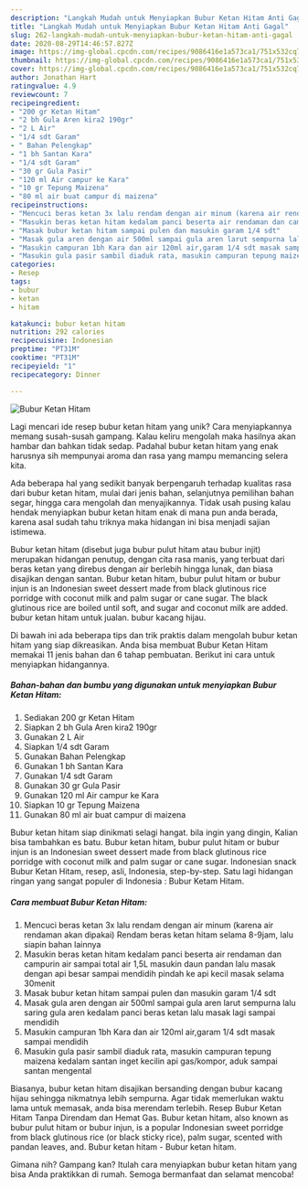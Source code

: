 ```yaml
---
description: "Langkah Mudah untuk Menyiapkan Bubur Ketan Hitam Anti Gagal"
title: "Langkah Mudah untuk Menyiapkan Bubur Ketan Hitam Anti Gagal"
slug: 262-langkah-mudah-untuk-menyiapkan-bubur-ketan-hitam-anti-gagal
date: 2020-08-29T14:46:57.827Z
image: https://img-global.cpcdn.com/recipes/9086416e1a573ca1/751x532cq70/bubur-ketan-hitam-foto-resep-utama.jpg
thumbnail: https://img-global.cpcdn.com/recipes/9086416e1a573ca1/751x532cq70/bubur-ketan-hitam-foto-resep-utama.jpg
cover: https://img-global.cpcdn.com/recipes/9086416e1a573ca1/751x532cq70/bubur-ketan-hitam-foto-resep-utama.jpg
author: Jonathan Hart
ratingvalue: 4.9
reviewcount: 7
recipeingredient:
- "200 gr Ketan Hitam"
- "2 bh Gula Aren kira2 190gr"
- "2 L Air"
- "1/4 sdt Garam"
- " Bahan Pelengkap"
- "1 bh Santan Kara"
- "1/4 sdt Garam"
- "30 gr Gula Pasir"
- "120 ml Air campur ke Kara"
- "10 gr Tepung Maizena"
- "80 ml air buat campur di maizena"
recipeinstructions:
- "Mencuci beras ketan 3x lalu rendam dengan air minum (karena air rendaman akan dipakai) Rendam beras ketan hitam selama 8-9jam, lalu siapin bahan lainnya"
- "Masukin beras ketan hitam kedalam panci beserta air rendaman dan campurin air sampai total air 1,5L masukin daun pandan lalu masak dengan api besar sampai mendidih pindah ke api kecil masak selama 30menit"
- "Masak bubur ketan hitam sampai pulen dan masukin garam 1/4 sdt"
- "Masak gula aren dengan air 500ml sampai gula aren larut sempurna lalu saring gula aren kedalam panci beras ketan lalu masak lagi sampai mendidih"
- "Masukin campuran 1bh Kara dan air 120ml air,garam 1/4 sdt masak sampai mendidih"
- "Masukin gula pasir sambil diaduk rata, masukin campuran tepung maizena kedalam santan inget kecilin api gas/kompor, aduk sampai santan mengental"
categories:
- Resep
tags:
- bubur
- ketan
- hitam

katakunci: bubur ketan hitam 
nutrition: 292 calories
recipecuisine: Indonesian
preptime: "PT31M"
cooktime: "PT31M"
recipeyield: "1"
recipecategory: Dinner

---
```



![Bubur Ketan Hitam](https://img-global.cpcdn.com/recipes/9086416e1a573ca1/751x532cq70/bubur-ketan-hitam-foto-resep-utama.jpg)

Lagi mencari ide resep bubur ketan hitam yang unik? Cara menyiapkannya memang susah-susah gampang. Kalau keliru mengolah maka hasilnya akan hambar dan bahkan tidak sedap. Padahal bubur ketan hitam yang enak harusnya sih mempunyai aroma dan rasa yang mampu memancing selera kita.

Ada beberapa hal yang sedikit banyak berpengaruh terhadap kualitas rasa dari bubur ketan hitam, mulai dari jenis bahan, selanjutnya pemilihan bahan segar, hingga cara mengolah dan menyajikannya. Tidak usah pusing kalau hendak menyiapkan bubur ketan hitam enak di mana pun anda berada, karena asal sudah tahu triknya maka hidangan ini bisa menjadi sajian istimewa.

Bubur ketan hitam (disebut juga bubur pulut hitam atau bubur injit) merupakan hidangan penutup, dengan cita rasa manis, yang terbuat dari beras ketan yang direbus dengan air berlebih hingga lunak, dan biasa disajikan dengan santan. Bubur ketan hitam, bubur pulut hitam or bubur injun is an Indonesian sweet dessert made from black glutinous rice porridge with coconut milk and palm sugar or cane sugar. The black glutinous rice are boiled until soft, and sugar and coconut milk are added. bubur ketan hitam untuk jualan. bubur kacang hijau.


Di bawah ini ada beberapa tips dan trik praktis dalam mengolah bubur ketan hitam yang siap dikreasikan. Anda bisa membuat Bubur Ketan Hitam memakai 11 jenis bahan dan 6 tahap pembuatan. Berikut ini cara untuk menyiapkan hidangannya.

<!--inarticleads1-->

##### Bahan-bahan dan bumbu yang digunakan untuk menyiapkan Bubur Ketan Hitam:

1. Sediakan 200 gr Ketan Hitam
1. Siapkan 2 bh Gula Aren kira2 190gr
1. Gunakan 2 L Air
1. Siapkan 1/4 sdt Garam
1. Gunakan  Bahan Pelengkap
1. Gunakan 1 bh Santan Kara
1. Gunakan 1/4 sdt Garam
1. Gunakan 30 gr Gula Pasir
1. Gunakan 120 ml Air campur ke Kara
1. Siapkan 10 gr Tepung Maizena
1. Gunakan 80 ml air buat campur di maizena


Bubur ketan hitam siap dinikmati selagi hangat. bila ingin yang dingin, Kalian bisa tambahkan es batu. Bubur ketan hitam, bubur pulut hitam or bubur injun is an Indonesian sweet dessert made from black glutinous rice porridge with coconut milk and palm sugar or cane sugar. Indonesian snack Bubur Ketan Hitam, resep, asli, Indonesia, step-by-step. Satu lagi hidangan ringan yang sangat populer di Indonesia : Bubur Ketam Hitam. 

<!--inarticleads2-->

##### Cara membuat Bubur Ketan Hitam:

1. Mencuci beras ketan 3x lalu rendam dengan air minum (karena air rendaman akan dipakai) Rendam beras ketan hitam selama 8-9jam, lalu siapin bahan lainnya
1. Masukin beras ketan hitam kedalam panci beserta air rendaman dan campurin air sampai total air 1,5L masukin daun pandan lalu masak dengan api besar sampai mendidih pindah ke api kecil masak selama 30menit
1. Masak bubur ketan hitam sampai pulen dan masukin garam 1/4 sdt
1. Masak gula aren dengan air 500ml sampai gula aren larut sempurna lalu saring gula aren kedalam panci beras ketan lalu masak lagi sampai mendidih
1. Masukin campuran 1bh Kara dan air 120ml air,garam 1/4 sdt masak sampai mendidih
1. Masukin gula pasir sambil diaduk rata, masukin campuran tepung maizena kedalam santan inget kecilin api gas/kompor, aduk sampai santan mengental


Biasanya, bubur ketan hitam disajikan bersanding dengan bubur kacang hijau sehingga nikmatnya lebih sempurna. Agar tidak memerlukan waktu lama untuk memasak, anda bisa merendam terlebih. Resep Bubur Ketan Hitam Tanpa Direndam dan Hemat Gas. Bubur ketan hitam, also known as bubur pulut hitam or bubur injun, is a popular Indonesian sweet porridge from black glutinous rice (or black sticky rice), palm sugar, scented with pandan leaves, and. Bubur ketan hitam - Bubur ketan hitam. 

Gimana nih? Gampang kan? Itulah cara menyiapkan bubur ketan hitam yang bisa Anda praktikkan di rumah. Semoga bermanfaat dan selamat mencoba!
